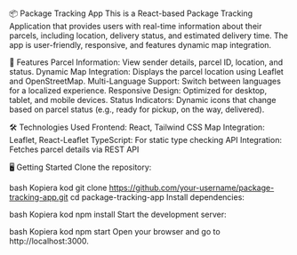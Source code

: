 📦 Package Tracking App
This is a React-based Package Tracking Application that provides users with real-time information about their parcels, including location, delivery status, and estimated delivery time. The app is user-friendly, responsive, and features dynamic map integration.

🚀 Features
Parcel Information: View sender details, parcel ID, location, and status.
Dynamic Map Integration: Displays the parcel location using Leaflet and OpenStreetMap.
Multi-Language Support: Switch between languages for a localized experience.
Responsive Design: Optimized for desktop, tablet, and mobile devices.
Status Indicators: Dynamic icons that change based on parcel status (e.g., ready for pickup, on the way, delivered).

🛠️ Technologies Used
Frontend: React, Tailwind CSS
Map Integration: Leaflet, React-Leaflet
TypeScript: For static type checking
API Integration: Fetches parcel details via REST API

🖥️ Getting Started
Clone the repository:

bash
Kopiera kod
git clone https://github.com/your-username/package-tracking-app.git
cd package-tracking-app
Install dependencies:

bash
Kopiera kod
npm install
Start the development server:

bash
Kopiera kod
npm start
Open your browser and go to http://localhost:3000.

